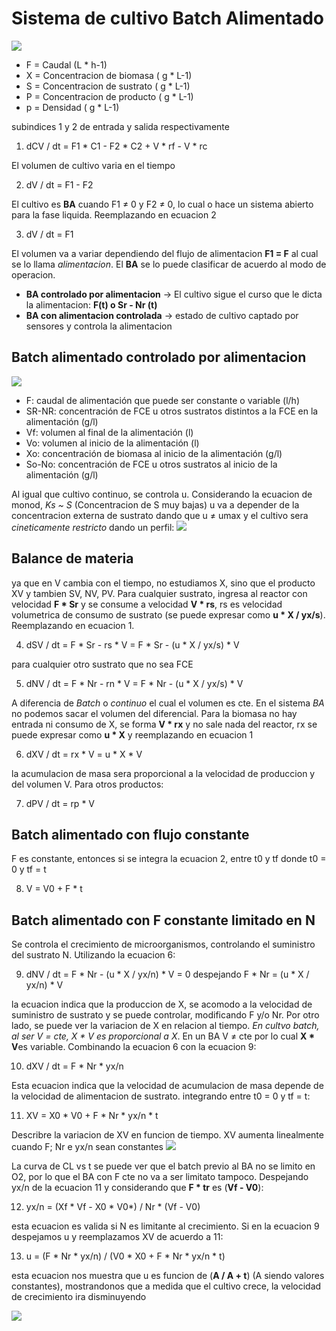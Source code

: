 # Sistema de cultivo Batch Alimentado

![](https://i.imgur.com/tEkuscz.png)

- F = Caudal (L * h-1)
- X = Concentracion de biomasa ( g * L-1)
- S = Concentracion de sustrato ( g * L-1)
- P = Concentracion de producto ( g * L-1)
- p = Densidad ( g * L-1)

subindices 1 y 2 de entrada y salida respectivamente

1. dCV / dt = F1 * C1 - F2 * C2 + V * rf - V * rc

El volumen de cultivo varia en el tiempo

2. dV / dt = F1 - F2

El cultivo es **BA** cuando F1 ≠ 0 y F2 ≠ 0, lo cual o hace un sistema abierto para la fase liquida. Reemplazando en ecuacion 2

3. dV / dt = F1

El volumen va a variar dependiendo del flujo de alimentacion **F1 = F** al cual se lo llama *alimentacion*.
El **BA** se lo puede clasificar de acuerdo al modo de operacion.
- **BA controlado por alimentacion** → El cultivo sigue el curso que le dicta la alimentacion: **F(t) o Sr - Nr (t)**
- **BA con alimentacion controlada** → estado de cultivo captado por sensores y controla la alimentacion

## Batch alimentado controlado por alimentacion

![](https://i.imgur.com/bG1xdtu.png)

- F: caudal de alimentación que puede ser constante o variable (l/h)
- SR-NR: concentración de FCE u otros sustratos distintos a la FCE en la alimentación (g/l)
- Vf: volumen al final de la alimentación (l)
- Vo: volumen al inicio de la alimentación (l)
- Xo: concentración de biomasa al inicio de la alimentación (g/l)
- So-No: concentración de FCE u otros sustratos al inicio de la alimentación (g/l)


Al igual que cultivo continuo, se controla u. Considerando la ecuacion de monod, *Ks ~ S* (Concentracion de S muy bajas) u va a depender de la concentracion externa de sustrato dando que u ≠ umax y el cultivo sera *cineticamente restricto* dando un perfil:
![](https://i.imgur.com/z5gfpdu.png)

## Balance de materia

ya que en V cambia con el tiempo, no estudiamos X, sino que el producto XV y tambien SV, NV, PV.
Para cualquier sustrato, ingresa al reactor con velocidad **F * Sr** y se consume a velocidad **V * rs**, rs es velocidad volumetrica de consumo de sustrato (se puede expresar como **u * X / yx/s**). Reemplazando en ecuacion 1.

4. dSV / dt = F * Sr - rs * V = F * Sr - (u * X / yx/s) * V

para cualquier otro sustrato que no sea FCE

5. dNV / dt = F * Nr - rn * V = F * Nr - (u * X / yx/s) * V

A diferencia de *Batch* o *continuo* el cual el volumen es cte. En el sistema *BA* no podemos sacar el volumen del diferencial.
Para la biomasa no hay entrada ni consumo de X, se forma **V * rx** y no sale nada del reactor, rx se puede expresar como **u * X** y reemplazando en ecuacion 1

6. dXV / dt = rx * V = u * X * V

la acumulacion de masa sera proporcional a la velocidad de produccion y del volumen V. Para otros productos:

7. dPV / dt = rp * V

## Batch alimentado con flujo constante

F es constante, entonces si se integra la ecuacion 2, entre t0 y tf donde t0 = 0 y tf = t

8. V = V0 + F * t

## Batch alimentado con F constante limitado en N

Se controla el crecimiento de microorganismos, controlando el suministro del sustrato N. Utilizando la ecuacion 6:

9. dNV / dt = F * Nr - (u * X / yx/n) * V = 0
   despejando
   F * Nr = (u * X / yx/n) * V

la ecuacion indica que la produccion de X, se acomodo a la velocidad de suministro de sustrato y se puede controlar, modificando F y/o Nr.
Por otro lado, se puede ver la variacion de X en relacion al tiempo. *En cultvo batch, al ser V = cte, X * V es proporcional a X*. En un BA V ≠ cte por lo cual **X * V**es variable. Combinando la ecuacion 6 con la ecuacion 9:

10. dXV / dt = F * Nr * yx/n

Esta ecuacion indica que la velocidad de acumulacion de masa depende de la velocidad de alimentacion de sustrato. integrando entre t0 = 0 y tf = t:

11. XV = X0 * V0 + F * Nr * yx/n * t

Describre la variacion de XV en funcion de tiempo. XV aumenta linealmente cuando F; Nr e yx/n sean constantes
![](https://i.imgur.com/L75bOUw.png)

La curva de CL vs t se puede ver que el batch previo al BA no se limito en O2, por lo que el BA con F cte no va a ser limitato tampoco.
Despejando yx/n de la ecuacion 11 y considerando que **F * tr** es (**Vf - V0**):

12. yx/n = (Xf * Vf - X0 * V0*) / Nr * (Vf - V0) 

esta ecuacion es valida si N es limitante al crecimiento. Si en la ecuacion 9 despejamos u y reemplazamos XV de acuerdo a 11:

13. u = (F * Nr * yx/n) / (V0 * X0 + F * Nr * yx/n * t)

esta ecuacion nos muestra que u es funcion de (**A / A + t**) (A siendo valores constantes), mostrandonos que a medida que el cultivo crece, la velocidad de crecimiento ira disminuyendo

![](https://i.imgur.com/VgEJ4c0.png)
